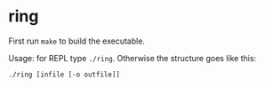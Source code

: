 ring
====
First run ```make``` to build the executable.

Usage: for REPL type ```./ring```. Otherwise the structure goes like this: 

```./ring [infile [-o outfile]]```

